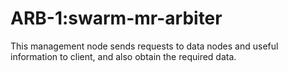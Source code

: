 # ARB-1:swarm-mr-arbiter
This management node sends requests to data nodes and useful information to client, and also obtain the required data.
